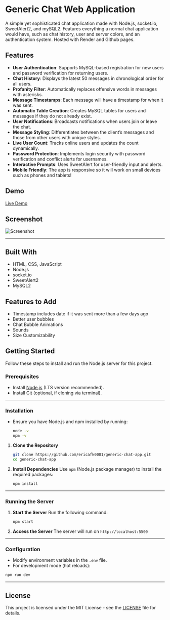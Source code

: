 # Generic Chat Web Application

A simple yet sophisticated chat application made with Node.js, socket.io, SweetAlert2, and mySQL2. Features everything a normal chat application would have, such as chat history, user and server colors, and an authentication system. Hosted with Render and Github pages.

## Features

- **User Authentication**: Supports MySQL-based registration for new users and password verification for returning users.
- **Chat History**: Displays the latest 50 messages in chronological order for all users.
- **Profanity Filter**: Automatically replaces offensive words in messages with asterisks.
- **Message Timestamps**: Each message will have a timestamp for when it was sent.
- **Automatic Table Creation**: Creates MySQL tables for users and messages if they do not already exist.
- **User Notifications**: Broadcasts notifications when users join or leave the chat.
- **Message Styling**: Differentiates between the client’s messages and those from other users with unique styles.
- **Live User Count**: Tracks online users and updates the count dynamically.
- **Password Protection**: Implements login security with password verification and conflict alerts for usernames.
- **Interactive Prompts**: Uses SweetAlert for user-friendly input and alerts.
- **Mobile Friendly**: The app is responsive so it will work on small devices such as phones and tablets!

## Demo

[Live Demo](https://ericafk0001.github.io/generic-chat-app/)

## Screenshot

![Screenshot](https://cloud-jxdug2wm2-hack-club-bot.vercel.app/0image.png)

---

## Built With

- HTML, CSS, JavaScript
- Node.js
- socket.io
- SweetAlert2
- MySQL2

## Features to Add

- Timestamp includes date if it was sent more than a few days ago
- Better user bubbles
- Chat Bubble Animations
- Sounds
- Size Customizability

## Getting Started

Follow these steps to install and run the Node.js server for this project.

### **Prerequisites**

- Install [Node.js](https://nodejs.org) (LTS version recommended).
- Install [Git](https://git-scm.com) (optional, if cloning via terminal).

---

### **Installation**

- Ensure you have Node.js and npm installed by running:
  ```bash
  node -v
  npm -v
  ```

1. **Clone the Repository**

   ```bash
   git clone https://github.com/ericafk0001/generic-chat-app.git
   cd generic-chat-app
   ```

2. **Install Dependencies**
   Use `npm` (Node.js package manager) to install the required packages:
   ```bash
   npm install
   ```

---

### **Running the Server**

1. **Start the Server**
   Run the following command:

   ```bash
   npm start
   ```

2. **Access the Server**
   The server will run on `http://localhost:5500`

---

### **Configuration**

- Modify environment variables in the `.env` file.
- For development mode (hot reloads):

```bash
npm run dev
```

---

## License

This project is licensed under the MIT License - see the [LICENSE](LICENSE) file for details.
